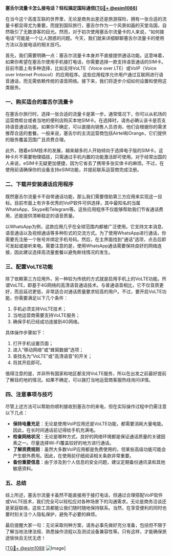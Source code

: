 **塞舌尔流量卡怎么接电话？轻松搞定国际通信[[TG💪+ @esim1088](https://t.me/s/esim1088)]**

在当今这个高度互联的世界里，无论是商务出差还是旅游探险，拥有一张合适的流量卡都显得尤为重要。而提到国际旅行，塞舌尔作为一个风景如画的天堂岛国，自然吸引了无数游客的目光。然而，对于初次使用塞舌尔流量卡的人来说，“如何接电话”可能是一个让人困惑的问题。今天，我们就来详细聊聊塞舌尔流量卡的使用方法以及接电话的相关技巧。

首先，我们需要明确一点：塞舌尔流量卡本身并不直接提供通话功能。这意味着，如果你希望在塞舌尔使用手机接打电话，你需要选择一款支持语音通话的SIM卡。目前市面上有多种选择，比如支持VoLTE（Voice over LTE）或VoIP（Voice over Internet Protocol）的应用程序。这些应用程序允许用户通过互联网进行语音通话，而无需依赖传统的语音网络。接下来，我们将逐步介绍如何设置和使用这类服务。

### **一、购买适合的塞舌尔流量卡**
在塞舌尔旅行时，选择一张合适的流量卡是第一步。通常情况下，你可以从机场的运营商柜台或者当地的便利店购买本地SIM卡。在选择时，请务必确认该卡是否支持语音通话功能。如果你不确定，可以直接向销售人员咨询，他们会根据你的需求推荐合适的套餐。一般来说，塞舌尔的主流运营商包括Airtel和Orange，它们提供的服务覆盖范围广且资费合理。

此外，随着eSIM技术的发展，越来越多的人开始倾向于选择电子版的SIM卡。这种卡片不需要物理插拔，只需通过手机内置的功能激活即可使用。对于经常出国的人来说，eSIM卡无疑更加便捷，因为它省去了携带多张实体卡的麻烦。不过，在使用前请确保你的设备支持eSIM功能，并提前联系运营商完成注册。

### **二、下载并安装通话应用程序**
既然塞舌尔流量卡不自带通话功能，那么我们需要借助第三方应用来实现这一目标。目前市面上有许多优秀的VoIP软件可供选择，其中最知名的当属WhatsApp、Skype和Telegram等。这些应用程序不仅能够帮助我们节省通话费用，还能提供清晰稳定的语音质量。

以WhatsApp为例，这款应用几乎在全球范围内都被广泛使用。它支持文本消息、语音通话以及视频通话等多种形式的交流方式。为了使用WhatsApp进行通话，你需要先注册一个账号并绑定手机号码。然后，在主界面找到“通话”选项，点击后即可发起或接听来电。需要注意的是，使用WhatsApp通话需要保持良好的网络连接，因此建议选择高流量套餐以避免断线情况的发生。

### **三、配置VoLTE功能**
除了依赖第三方应用外，另一种较为传统的方式就是启用手机上的VoLTE功能。所谓VoLTE，即基于4G网络的高清语音通话技术。与普通语音相比，它不仅音质更好，而且延迟更低，非常适合对通话质量要求较高的用户。不过，要开启VoLTE功能，你需要满足以下几个条件：

1. 手机必须支持VoLTE技术；
2. 当地运营商需要支持VoLTE服务；
3. 确保手机已经成功连接到4G网络。

具体操作步骤如下：
1. 打开手机设置页面；
2. 进入“移动网络”或“蜂窝数据”选项；
3. 查找名为“VoLTE”或“高清语音”的开关；
4. 将其开启即可。

值得注意的是，并非所有国家和地区都支持VoLTE服务，所以在出发之前最好提前了解目的地的情况。如果不确定，可以拨打当地运营商客服热线询问详情。

### **四、注意事项与技巧**
尽管上述方法可以帮助你顺利接收到塞舌尔的来电，但在实际操作过程中仍需注意以下几点：
- **保持电量充足**：无论是使用VoIP应用还是VoLTE功能，都需要消耗大量电能。因此，在长时间通话前记得给手机充满电。
- **检查网络状况**：无论是哪种方式，良好的网络环境都是保证通话质量的关键因素之一。尽量选择Wi-Fi覆盖较好的地方进行通话。
- **了解资费规则**：虽然大多数VoIP应用都是免费使用的，但某些高级功能可能会产生额外费用。因此，在使用前仔细阅读相关条款非常重要。
- **备份重要信息**：由于涉及到个人信息的安全问题，建议定期备份通讯录和其他敏感资料。

### **五、总结**
综上所述，塞舌尔流量卡虽然不能直接用于接打电话，但通过合理搭配VoIP软件或VoLTE技术，我们完全可以轻松应对各种场景下的沟通需求。无论是商务洽谈还是家庭联络，这些工具都能让我们随时随地保持联系。当然，在享受便利的同时也要时刻关注个人隐私保护，避免不必要的麻烦。

最后提醒大家一句：无论采取何种方案，请务必事先做好充分准备，包括但不限于了解当地法律法规、熟悉操作流程以及测试设备兼容性等。只有这样，才能确保旅途愉快且无忧无虑！

[[TG💪+ @esim1088](https://t.me/s/esim1088) ![Image](https://i.postimg.cc/4NQfJmqS/Snipaste-2025-05-13-00-14-12.png)]